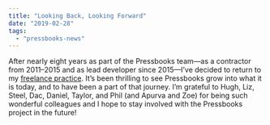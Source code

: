 ```yaml
---
title: "Looking Back, Looking Forward"
date: "2019-02-28"
tags: 
  - "pressbooks-news"
---
```


After nearly eight years as part of the Pressbooks team—as a contractor from 2011–2015 and as lead developer since 2015—I’ve decided to return to my [freelance practice](https://bight.ca). It’s been thrilling to see Pressbooks grow into what it is today, and to have been a part of that journey. I’m grateful to Hugh, Liz, Steel, Dac, Daniel, Taylor, and Phil (and Apurva and Zoe) for being such wonderful colleagues and I hope to stay involved with the Pressbooks project in the future!
